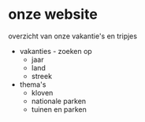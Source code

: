 # onze website
overzicht van onze vakantie's en tripjes
- vakanties - zoeken op
  * jaar
  * land
  * streek
- thema's
  * kloven
  * nationale parken
  * tuinen en parken
  
